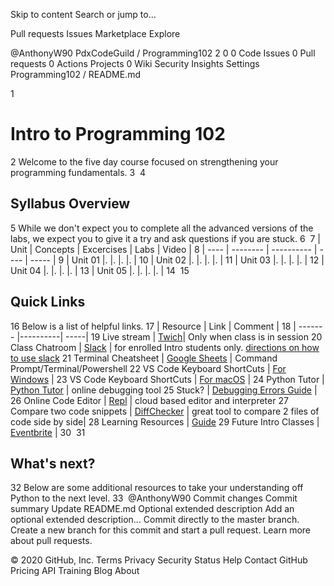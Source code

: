 Skip to content
Search or jump to…

Pull requests
Issues
Marketplace
Explore
 
@AnthonyW90 
PdxCodeGuild
/
Programming102
2
0
0
 Code Issues 0 Pull requests 0 Actions Projects 0 Wiki Security Insights Settings
Programming102
/
README.md
 

1
# Intro to Programming 102 <a id="top"></a>
2
Welcome to the five day course focused on strengthening your programming fundamentals.
3
​
4
## Syllabus Overview
5
While we don't expect you to complete all the advanced versions of the labs, we expect you to give it a try and ask questions if you are stuck.
6
​
7
| Unit | Concepts | Excercises | Labs | Video |
8
| ---- | -------- | ---------- | ---- | ----- |
9
| Unit 01 |. |. |. |. |
10
| Unit 02 |. |. |. |. |
11
| Unit 03 |. |. |. |. |
12
| Unit 04 |. |. |. |. |
13
| Unit 05 |. |. |. |. |
14
​
15
## Quick Links
16
Below is a list of helpful links.
17
| Resource | Link | Comment |
18
| ------- |----------| -----|
19
Live stream | [Twich](https://www.twitch.tv/pdxcodeguild/videos)| Only when class is in session
20
Class Chatroom | [Slack](https://app.slack.com/client/TH5A28SJ0/CH6DE8QK1) | for enrolled Intro students only. [directions on how to use slack](https://github.com/PdxCodeGuild/IntroToProgramming/blob/master/documentation/slack.md)
21
Terminal Cheatsheet | [Google Sheets](https://docs.google.com/spreadsheets/d/18WWrry7RI2zzJlTsUHQLCsElNjiVVuMGjowBKZ5DPH8/edit#gid=0) | Command Prompt/Terminal/Powershell
22
VS Code Keyboard ShortCuts | [For Windows](https://code.visualstudio.com/shortcuts/keyboard-shortcuts-windows.pdf) |
23
VS Code Keyboard ShortCuts | [For macOS](https://code.visualstudio.com/shortcuts/keyboard-shortcuts-macos.pdf) |
24
Python Tutor | [Python Tutor](http://pythontutor.com/visualize.html#mode=edit) | online debugging tool
25
Stuck? | [Debugging Errors Guide](https://github.com/PdxCodeGuild/IntroToProgramming/blob/master/documentation/troubleshooting.md) |
26
Online Code Editor | [Repl](https://repl.it) | cloud based editor and interpreter
27
Compare two code snippets | [DiffChecker](https://www.diffchecker.com/) | great tool to compare 2 files of code side by side|
28
Learning Resources | [Guide](https://github.com/PdxCodeGuild/IntroToProgramming/blob/master/documentation/resources.md)
29
Future Intro Classes | [Eventbrite](https://www.eventbrite.com/o/pdx-code-guild-17959456298) |
30
​
31
## What's next?
32
Below are some additional resources to take your understanding off Python to the next level.
33
​
@AnthonyW90
Commit changes
Commit summary
Update README.md
Optional extended description
Add an optional extended description…
 Commit directly to the master branch.
 Create a new branch for this commit and start a pull request. Learn more about pull requests.
 
© 2020 GitHub, Inc.
Terms
Privacy
Security
Status
Help
Contact GitHub
Pricing
API
Training
Blog
About
